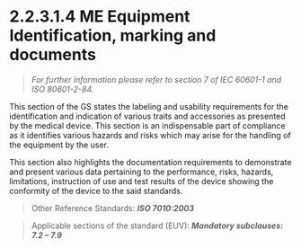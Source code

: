 # 2.2.3.1.4 ME Equipment Identification, marking and documents
>*For further information please refer to section 7 of IEC 60601-1 and ISO 80601-2-84.*

This section of the GS states the labeling and usability requirements for the identification and
indication of various traits and accessories as presented by the medical device. This section is an
indispensable part of compliance as it identifies various hazards and risks which may arise for the
handling of the equipment by the user.

This section also highlights the documentation requirements to demonstrate and present various
data pertaining to the performance, risks, hazards, limitations, instruction of use and test results
of the device showing the conformity of the device to the said standards.

> Other Reference Standards:
***ISO 7010:2003*** 

> Applicable sections of the standard (EUV):
***Mandatory subclauses: 7.2 – 7.9***
